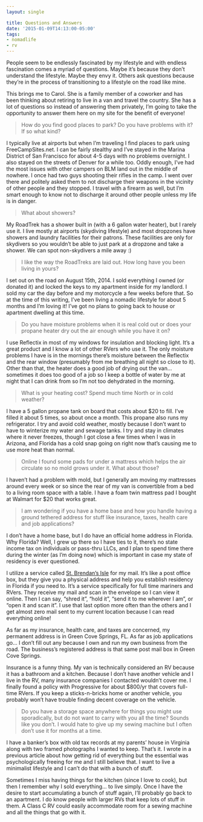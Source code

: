 ```yaml
---
layout: single

title: Questions and Answers
date: '2015-01-09T14:13:00-05:00'
tags:
- nomadlife
- rv
---
```


People seem to be endlessly fascinated by my lifestyle and with endless fascination comes a myriad of questions. Maybe it’s because they don’t understand the lifestyle. Maybe they envy it. Others ask questions because they’re in the process of transitioning to a lifestyle on the road like mine.

This brings me to Carol. She is a family member of a coworker and has been thinking about retiring to live in a van and travel the country. She has a lot of questions so instead of answering them privately, I’m going to take the opportunity to answer them here on my site for the benefit of everyone!

> How do you find good places to park?  Do you have problems with it?  If so what kind?

I typically live at airports but when I’m traveling I find places to park using FreeCampSites.net. I can be fairly stealthy and I’ve stayed in the Marina District of San Francisco for about 4-5 days with no problems overnight. I also stayed on the streets of Denver for a while too. Oddly enough, I’ve had the most issues with other campers on BLM land out in the middle of nowhere. I once had two guys shooting their rifles in the camp. I went over there and politely asked them to not discharge their weapons in the vicinity of other people and they stopped. I travel with a firearm as well, but I’m smart enough to know not to discharge it around other people unless my life is in danger.

> What about showers?

My RoadTrek has a shower built in (with a 6 gallon water heater), but I rarely use it. I live mostly at airports (skydiving lifestyle) and most dropzones have showers and laundry facilities for their patrons. These facilities are only for skydivers so you wouldn’t be able to just park at a dropzone and take a shower. We can spot non-skydivers a mile away :)

> I like the way the RoadTreks are laid out.  How long have you been living in yours?

I set out on the road on August 15th, 2014. I sold everything I owned (or donated it) and locked the keys to my apartment inside for my landlord. I sold my car the day before and my motorcycle a few weeks before that. So at the time of this writing, I’ve been living a nomadic lifestyle for about 5 months and I’m loving it! I’ve got no plans to going back to house or apartment dwelling at this time.

> Do you have moisture problems when it is real cold out or does your propane heater dry out the air enough while you have it on?

I use Reflectix in most of my windows for insulation and blocking light. It’s a great product and I know a lot of other RVers who use it. The only moisture problems I have is in the mornings there’s moisture between the Reflectix and the rear window (presumably from me breathing all night so close to it). Other than that, the heater does a good job of drying out the van... sometimes it does too good  of a job so I keep a bottle of water by me at night that I can drink from so I’m not too dehydrated in the morning.

> What is your heating cost?  Spend much time North or in cold weather?

I have a 5 gallon propane tank on board that costs about $20 to fill. I’ve filled it about 5 times, so about once a month. This propane also runs my refrigerator. I try and avoid cold weather, mostly because I don’t want to have to winterize my water and sewage tanks. I try and stay in climates where it never freezes, though I got close a few times when I was in Arizona, and Florida has a cold snap going on right now that’s causing me to use more heat than normal.

> Online I found some pads for under a mattress which helps the air circulate so no mold grows under it. What about those?

I haven’t had a problem with mold, but I generally am moving my mattresses around every week or so since the rear of my van is convertible from a bed to a living room space with a table. I have a foam twin mattress pad I bought at Walmart for $20 that works great.

> I am wondering if you have a home base and how you handle having a ground tethered address for stuff like insurance, taxes, health care and job applications?

I don’t have a home base, but I do have an official home address in Florida. Why Florida? Well, I grew up there so I have ties to it, there’s no state income tax on individuals or pass-thru LLCs, and I plan to spend time there during the winter (as I’m doing now) which is important in case my state of residency is ever questioned.

I utilize a service called [St. Brendan’s Isle](https://www.sbimailservice.com/) for my mail. It’s like a post office box, but they give you a physical address and help you establish residency in Florida if you need to. It’s a service specifically for full time mariners and RVers. They receive my mail and scan in the envelope so I can view it online. Then I can say, “shred it”, “hold it”, “send it to me wherever I am”, or “open it and scan it”. I use that last option more often than the others and I get almost zero mail sent to my current location because I can read everything online!

As far as my insurance, health care, and taxes are concerned, my permanent address is in Green Cove Springs, FL. As far as job applications go... I don’t fill out any because I own and run my own business from the road. The business’s registered address is that same post mail box in Green Cove Springs.

Insurance is a funny thing. My van is technically considered an RV because it has a bathroom and a kitchen. Because I don’t have another vehicle and I live in the RV, many insurance companies I contacted wouldn’t cover me. I finally found a policy with Progressive for about $800/yr that covers full-time RVers. If you keep a sticks-n-bricks home or another vehicle, you probably won’t have trouble finding decent coverage on the vehicle.

> Do you have a storage space anywhere for things you might use sporadically, but do not want to carry with you all the time?  Sounds like you don’t. I would hate to give up my sewing machine but I often don’t use it for months at a time.

I have a banker’s box with old tax records at my parents’ house in Virginia along with two framed photographs I wanted to keep. That’s it. I wrote in a previous article about how getting rid of everything but the essential was psychologically freeing for me and I still believe that. I want to live a minimalist lifestyle and I can’t do that with a bunch of stuff.

Sometimes I miss having things for the kitchen (since I love to cook), but then I remember why I sold everything... to live simply. Once I have the desire to start accumulating a bunch of stuff again, I’ll probably go back to an apartment.  I do know people with larger RVs that keep lots of stuff in them. A Class C RV could easily accommodate room for a sewing machine and all the things that go with it.
